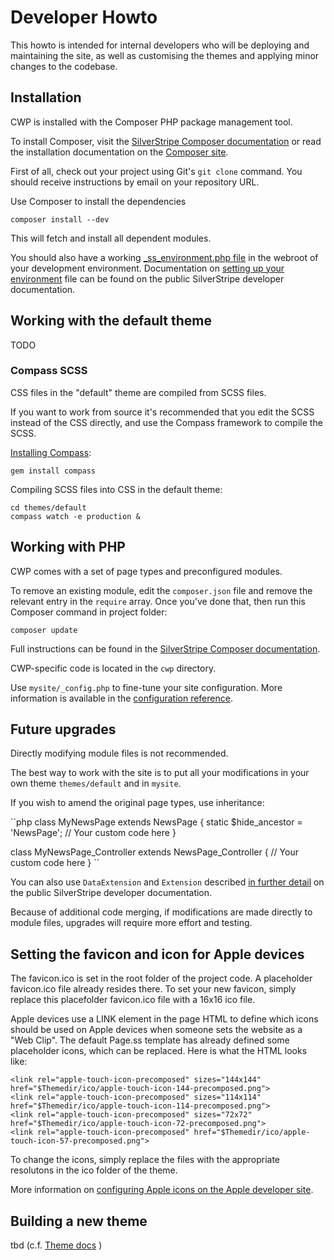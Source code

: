 # Developer Howto

This howto is intended for internal developers who will be deploying and maintaining the site, as well as customising
the themes and applying minor changes to the codebase.

## Installation

CWP is installed with the Composer PHP package management tool.

To install Composer, visit the
[SilverStripe Composer documentation](http://doc.silverstripe.org/framework/en/installation/composer) or read the
installation documentation on the [Composer site](http://getcomposer.org/doc/00-intro.md).

First of all, check out your project using Git's `git clone` command.
You should receive instructions by email on your repository URL.

Use Composer to install the dependencies

	composer install --dev

This will fetch and install all dependent modules.

You should also have a working [_ss_environment.php file](http://doc.silverstripe.org/framework/en/topics/environment-management)
in the webroot of your development environment. Documentation on
[setting up your environment](http://doc.silverstripe.org/framework/en/topics/environment-management) file can be found
on the public SilverStripe developer documentation.

## Working with the default theme

TODO

### Compass SCSS

CSS files in the "default" theme are compiled from SCSS files.

If you want to work from source it's recommended that you edit the SCSS instead of the CSS directly, and use the Compass
framework to compile the SCSS.

[Installing Compass](http://compass-style.org/install/):

	gem install compass

Compiling SCSS files into CSS in the default theme:

	cd themes/default
	compass watch -e production &

## Working with PHP

CWP comes with a set of page types and preconfigured modules. 

To remove an existing module, edit the `composer.json` file and remove the relevant entry in the `require` array.
Once you've done that, then run this Composer command in project folder:

	composer update

Full instructions can be found in the
[SilverStripe Composer documentation](http://doc.silverstripe.org/framework/en/installation/composer#advanced-usage).

CWP-specific code is located in the `cwp` directory.

Use `mysite/_config.php` to fine-tune your site configuration.
More information is available in the
[configuration reference](http://doc.silverstripe.org/framework/en/topics/configuration).

## Future upgrades

Directly modifying module files is not recommended.

The best way to work with the site is to put all your modifications in your own theme `themes/default`
and in `mysite`.

If you wish to amend the original page types, use inheritance:

``php
class MyNewsPage extends NewsPage {
	static $hide_ancestor = 'NewsPage';
	// Your custom code here
}

class MyNewsPage_Controller extends NewsPage_Controller {
	// Your custom code here
}
``

You can also use `DataExtension` and `Extension`
described [in further detail](http://doc.silverstripe.org/framework/en/reference/dataextension) on the public
SilverStripe developer documentation.

Because of additional code merging, if modifications are made directly to module files, upgrades will require more
effort and testing.

## Setting the favicon and icon for Apple devices

The favicon.ico is set in the root folder of the project code. A placeholder favicon.ico file already resides there.
To set your new favicon, simply replace this placefolder favicon.ico file with a 16x16 ico file.

Apple devices use a LINK element in the page HTML to define which icons should be used on Apple devices when
someone sets the website as a "Web Clip". The default Page.ss template has already defined some placeholder
icons, which can be replaced. Here is what the HTML looks like:

	<link rel="apple-touch-icon-precomposed" sizes="144x144" href="$Themedir/ico/apple-touch-icon-144-precomposed.png">
	<link rel="apple-touch-icon-precomposed" sizes="114x114" href="$Themedir/ico/apple-touch-icon-114-precomposed.png">
	<link rel="apple-touch-icon-precomposed" sizes="72x72" href="$Themedir/ico/apple-touch-icon-72-precomposed.png">
	<link rel="apple-touch-icon-precomposed" href="$Themedir/ico/apple-touch-icon-57-precomposed.png">

To change the icons, simply replace the files with the appropriate resolutons in the ico folder of the theme.

More information on [configuring Apple icons on the Apple developer site](http://developer.apple.com/library/ios/#documentation/AppleApplications/Reference/SafariWebContent/ConfiguringWebApplications/ConfiguringWebApplications.html).

## Building a new theme

tbd
(c.f. [Theme docs](https://github.com/silverstripe-labs/silverstripe-express-theme/blob/master/Readme.md) )




